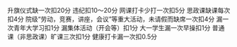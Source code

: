 升旗仪式缺一次扣20分
违纪扣10～20分
网课打卡少打一次扣5分
思政课缺课每次扣4分
院级“劳动，竞赛，讲座，会议”等重大活动，未请假而缺席一次扣4分
漏一次青年大学习扣1分
漏集体活动（开会等）扣1分
大一学生漏一次早操扣1分
普通课（非思政课）旷课三次扣1分
健康打卡漏一次扣0.5分
